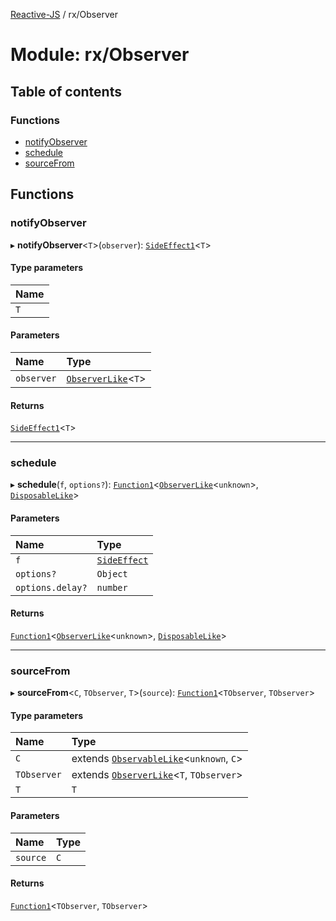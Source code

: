 [Reactive-JS](../README.md) / rx/Observer

# Module: rx/Observer

## Table of contents

### Functions

- [notifyObserver](rx_Observer.md#notifyobserver)
- [schedule](rx_Observer.md#schedule)
- [sourceFrom](rx_Observer.md#sourcefrom)

## Functions

### notifyObserver

▸ **notifyObserver**<`T`\>(`observer`): [`SideEffect1`](functions.md#sideeffect1)<`T`\>

#### Type parameters

| Name |
| :------ |
| `T` |

#### Parameters

| Name | Type |
| :------ | :------ |
| `observer` | [`ObserverLike`](../interfaces/rx.ObserverLike.md)<`T`\> |

#### Returns

[`SideEffect1`](functions.md#sideeffect1)<`T`\>

___

### schedule

▸ **schedule**(`f`, `options?`): [`Function1`](functions.md#function1)<[`ObserverLike`](../interfaces/rx.ObserverLike.md)<`unknown`\>, [`DisposableLike`](../interfaces/util.DisposableLike.md)\>

#### Parameters

| Name | Type |
| :------ | :------ |
| `f` | [`SideEffect`](functions.md#sideeffect) |
| `options?` | `Object` |
| `options.delay?` | `number` |

#### Returns

[`Function1`](functions.md#function1)<[`ObserverLike`](../interfaces/rx.ObserverLike.md)<`unknown`\>, [`DisposableLike`](../interfaces/util.DisposableLike.md)\>

___

### sourceFrom

▸ **sourceFrom**<`C`, `TObserver`, `T`\>(`source`): [`Function1`](functions.md#function1)<`TObserver`, `TObserver`\>

#### Type parameters

| Name | Type |
| :------ | :------ |
| `C` | extends [`ObservableLike`](../interfaces/rx.ObservableLike.md)<`unknown`, `C`\> |
| `TObserver` | extends [`ObserverLike`](../interfaces/rx.ObserverLike.md)<`T`, `TObserver`\> |
| `T` | `T` |

#### Parameters

| Name | Type |
| :------ | :------ |
| `source` | `C` |

#### Returns

[`Function1`](functions.md#function1)<`TObserver`, `TObserver`\>
